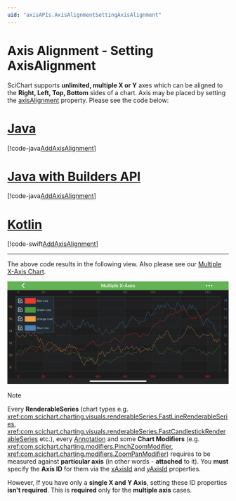 ```yaml
---
uid: "axisAPIs.AxisAlignmentSettingAxisAlignment"
---
```


# Axis Alignment - Setting AxisAlignment
SciChart supports **unlimited, multiple X or Y** axes which can be aligned to the **Right, Left, Top, Bottom** sides of a chart. Axis may be placed by setting the [axisAlignment](xref:com.scichart.charting.visuals.axes.IAxis.setAxisAlignment(com.scichart.charting.visuals.axes.AxisAlignment)) property. Please see the code below:

# [Java](#tab/java)
[!code-java[AddAxisAlignment](../../../samples/sandbox/app/src/main/java/com/scichart/docsandbox/examples/java/axisAPIs/AxisAlignmentSettingAxisAlignment.java#AddAxisAlignment)]
# [Java with Builders API](#tab/javaBuilder)
[!code-java[AddAxisAlignment](../../../samples/sandbox/app/src/main/java/com/scichart/docsandbox/examples/javaBuilder/axisAPIs/AxisAlignmentSettingAxisAlignment.java#AddAxisAlignment)]
# [Kotlin](#tab/kotlin)
[!code-swift[AddAxisAlignment](../../../samples/sandbox/app/src/main/java/com/scichart/docsandbox/examples/kotlin/axisAPIs/AxisAlignmentSettingAxisAlignment.kt#AddAxisAlignment)]
***

The above code results in the following view. Also please see our [Multiple X-Axis Chart](https://www.scichart.com/example/android-chart/android-chart-example-multiple-xaxis/). 

![Axis Alignment](images/axis-alignment.png)

> [!NOTE]
> Every **RenderableSeries** (chart types e.g. <xref:com.scichart.charting.visuals.renderableSeries.FastLineRenderableSeries>, <xref:com.scichart.charting.visuals.renderableSeries.FastCandlestickRenderableSeries> etc.), every [Annotation](xref:annotationsAPIs.AnnotationsAPIs) and some **Chart Modifiers** (e.g. <xref:com.scichart.charting.modifiers.PinchZoomModifier>, <xref:com.scichart.charting.modifiers.ZoomPanModifier>) requires to be measured against **particular axis** (in other words - **attached** to it). You **must** specify the **Axis ID** for them via the [xAxisId](xref:com.scichart.charting.visuals.renderableSeries.IRenderableSeries.setXAxisId(java.lang.String)) and [yAxisId](xref:com.scichart.charting.visuals.renderableSeries.IRenderableSeries.setYAxisId(java.lang.String)) properties.
>
> However, If you have only a **single X and Y Axis**, setting these ID properties **isn't required**. This is **required** only for the **multiple axis** cases.
